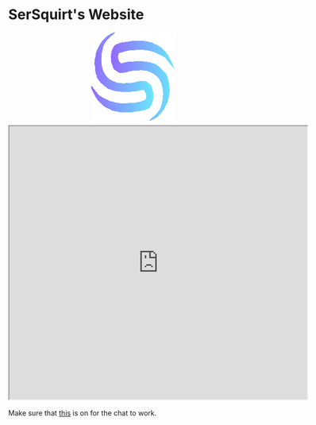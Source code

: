 # SerSquirt's Website
<center><img src="SerSquirt.png" /></center>
<center><iframe 
src="https://replit.com/@SerSquirt/SerChat?embed=1&output=1" 
height="550" 
width="600"
style="text-align:center"
></iframe></center>

Make sure that [this](https://replit.com/@SerSquirt/chat-server) is on for the chat to work.